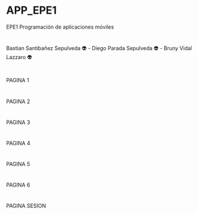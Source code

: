 # APP_EPE1
EPE1 Programación de aplicaciones móviles
#
 Bastian Santibañez Sepulveda :alien: - Diego Parada Sepulveda :alien: - Bruny Vidal Lazzaro :alien:
 #
 PAGINA 1
 
 # 
 PAGINA 2
 
 # 
 PAGINA 3
 
 # 
 PAGINA 4
 
 #
 PAGINA 5
 
 #
 PAGINA 6
 
 #
 PAGINA SESION

